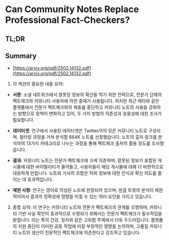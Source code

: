 # Can Community Notes Replace Professional Fact-Checkers?
## TL;DR
## Summary
- [https://arxiv.org/pdf/2502.14132.pdf](https://arxiv.org/pdf/2502.14132.pdf)

1. 각 섹션의 중요한 내용 요약:

- **서론**: 소셜 네트워크에서 잘못된 정보의 확산을 막기 위한 전략으로, 전문가 단체의 팩트체크와 커뮤니티 사용자에 의한 중재가 사용됩니다. 하지만 최근 메타와 같은 플랫폼에서 전문가 팩트체크와의 제휴를 중단하고 커뮤니티 노트의 사용을 강화하는 방향으로 정책이 변화하고 있어, 두 가지 방법의 의존성과 효용성에 대한 조사가 필요합니다.

- **데이터셋**: 연구에서 사용된 데이터셋은 Twitter/X의 모든 커뮤니티 노트로 구성되며, 필터링 과정을 거쳐 분석할 664K 노트를 선정했습니다. 노트의 출처 링크를 분석하여 13가지 카테고리로 나누는 과정을 통해 팩트체크 출처의 활용 정도를 조사했습니다.

- **결과**: 커뮤니티 노트는 전문가 팩트체크에 크게 의존하며, 잘못된 정보가 포함된 게시물에 대한 바이럴리티가 줄어들고, 사용자들이 해당 게시물에 대해 더 비판적으로 대응하게 만듭니다. 노트와 기사의 조합은 허위 정보에 대한 인식과 확산 의도를 줄이는 데 효과적입니다.

- **제한 사항**: 연구는 영어로 작성된 노트에 한정되어 있으며, 원글 트윗의 분석이 제한적이어서 결과의 정확성에 영향을 미칠 수 있는 여러 요인을 가지고 있습니다.

2. 종합 요약:
이 연구는 커뮤니티 노트와 전문가 팩트체크의 관계를 조명하며, 커뮤니티 기반 사실 확인이 효과적으로 수행되기 위해서는 전문가 팩트체크가 필수적임을 밝힙니다. 이는 특히 건강, 정치와 같은 고위험 주제에서 더욱 두드러집니다. 플랫폼의 지원 중단이 이러한 공동 작업에 미칠 부정적인 영향을 논의하며, 고품질 커뮤니티 노트의 생산이 전문적인 팩트체크에 의존한다고 강조하고 있습니다.